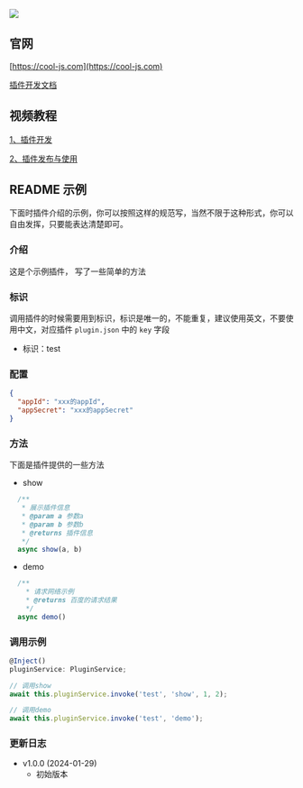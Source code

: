 ![](https://cool-js.com/team/gist.jpg)

## 官网

[https://cool-js.com](https://cool-js.com)

[插件开发文档](https://cool-js.com/admin/node/core/plugin.html#使用插件)

## 视频教程

[1、插件开发](https://www.bilibili.com/video/BV1aa4y187jh/)

[2、插件发布与使用](https://www.bilibili.com/video/BV1mw41157bx/)

## README 示例

下面时插件介绍的示例，你可以按照这样的规范写，当然不限于这种形式，你可以自由发挥，只要能表达清楚即可。

### 介绍

这是个示例插件， 写了一些简单的方法

### 标识

调用插件的时候需要用到标识，标识是唯一的，不能重复，建议使用英文，不要使用中文，对应插件 `plugin.json` 中的 `key` 字段

- 标识：test

### 配置

```json
{
  "appId": "xxx的appId",
  "appSecret": "xxx的appSecret"
}
```

### 方法

下面是插件提供的一些方法

- show

```ts
  /**
   * 展示插件信息
   * @param a 参数a
   * @param b 参数b
   * @returns 插件信息
   */
  async show(a, b)
```

- demo

```ts
  /**
    * 请求网络示例
    * @returns 百度的请求结果
    */
  async demo()
```

### 调用示例

```ts
@Inject()
pluginService: PluginService;

// 调用show
await this.pluginService.invoke('test', 'show', 1, 2);

// 调用demo
await this.pluginService.invoke('test', 'demo');

```

### 更新日志

- v1.0.0 (2024-01-29)
  - 初始版本
